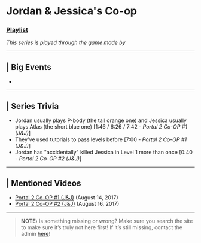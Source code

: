 # Jordan & Jessica's Co-op
### [Playlist](https://www.youtube.com/playlist?list=PLwljWXtmIKiTGt3yayAP9qXjBIT3obbnl)
*This series is played through the game []() made by []()*

----

## | Big Events
- 

----

## | Series Trivia
- Jordan usually plays P-body \(the tall orange one) and Jessica usually plays Atlas \(the short blue one) \[1:46 / 6:26 / 7:42 - *Portal 2 Co-OP #1 (J&J)*]
- They've used tutorials to pass levels before \[7:00 - *Portal 2 Co-OP #1 (J&J)*]
- Jordan has "accidentally" killed Jessica in Level 1 more than once \[0:40 - *Portal 2 Co-OP #2 (J&J)*]

----
 
## | Mentioned Videos
- [Portal 2 Co-OP #1 (J&J)](https://youtu.be/6GE1-ReTdtU) \(August 14, 2017)
- [Portal 2 Co-OP #2 (J&J)](https://youtu.be/PMN_G7V_6nI) \(August 16, 2017)
 
----
 
> **NOTE:** Is something missing or wrong? Make sure you search the site to make sure it’s truly not here first! If it’s still missing, contact the admin [here](../chapter_2.md)!